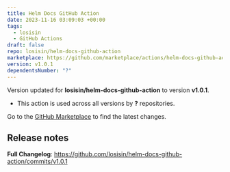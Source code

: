 ```yaml
---
title: Helm Docs GitHub Action
date: 2023-11-16 03:09:03 +00:00
tags:
  - losisin
  - GitHub Actions
draft: false
repo: losisin/helm-docs-github-action
marketplace: https://github.com/marketplace/actions/helm-docs-github-action
version: v1.0.1
dependentsNumber: "?"
---
```



Version updated for **losisin/helm-docs-github-action** to version **v1.0.1**.
- This action is used across all versions by **?** repositories.

Go to the [GitHub Marketplace](https://github.com/marketplace/actions/helm-docs-github-action) to find the latest changes.

## Release notes

**Full Changelog**: https://github.com/losisin/helm-docs-github-action/commits/v1.0.1
